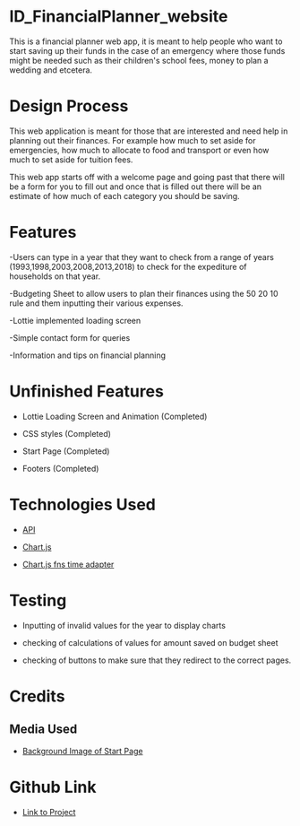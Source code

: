 # ID_FinancialPlanner_website
This is a financial planner web app, it is meant to help people who want to start saving up their funds in the case of an emergency where those funds might be needed such as their children's school fees, money to plan a wedding and etcetera.

# Design Process
This web application is meant for those that are interested and need help in planning out their finances. For example how much to set aside for emergencies, how much to allocate to food and transport or even how much to set aside for tuition fees. 

This web app starts off with a welcome page and going past that there will be a form for you to fill out and once that is filled out there will be an estimate of how much of each category you should be saving.

# Features
-Users can type in a year that they want to check from a range of years (1993,1998,2003,2008,2013,2018) to check for the expediture of households on that year.

-Budgeting Sheet to allow users to plan their finances using the 50 20 10 rule and them inputting their various expenses.

-Lottie implemented loading screen

-Simple contact form for queries

-Information and tips on financial planning

# Unfinished Features
- Lottie Loading Screen and Animation (Completed)

- CSS styles (Completed)

- Start Page (Completed)

- Footers (Completed)

# Technologies Used
- [API](https://www.tablebuilder.singstat.gov.sg/publicfacing/rest/timeseries/tabledata/17057)

- [Chart.js](https://www.jsdelivr.com/package/npm/chart.js)

- [Chart.js fns time adapter](https://github.com/chartjs/chartjs-adapter-date-fns)


# Testing
- Inputting of invalid values for the year to display charts

- checking of calculations of values for amount saved on budget sheet

- checking of buttons to make sure that they redirect to the correct pages.

# Credits

 ## Media Used
- [Background Image of Start Page](https://wallpaperaccess.com/finance)

# Github Link
- [Link to Project](https://haowengan.github.io/ID_FinancialPlanner_WebApp)



